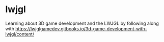 # lwjgl
Learning about 3D game development and the LWJGL by following along with https://lwjglgamedev.gitbooks.io/3d-game-development-with-lwjgl/content/
